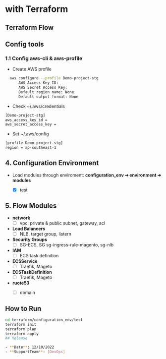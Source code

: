 # with Terraform


## Terraform Flow

## Config tools

### 1.1 Config aws-cli & aws-profile

- Create AWS profile

```bash
  aws configure --profile Demo-project-stg
      AWS Access Key ID:
      AWS Secret Access Key:
      Default region name: None
      Default output format: None
```

- Check ~/.aws/credentials

```bash
[Demo-project-stg]
aws_access_key_id =
aws_secret_access_key =
```

- Set ~/.aws/config

```bash
[profile Demo-project-stg]
region = ap-southeast-1
```



## 4. Configuration Environment

- Load modules through enviroment: **configuration_env ➜ environment ➜ modules**
  - [x] test
  

## 5. Flow Modules

- **network**
  - [ ] vpc, private & public subnet, gateway, acl
- **Load Balancers**
  - [ ] NLB, target group, listern
- **Security Groups**
  - [ ] SG-ECS, SG sg-ingress-rule-magento, sg-nlb
- **IAM**
  - [ ] ECS task definition
- **ECSService**
  - [ ] Traefik, Mageto
- **ECSTaskDefinition**
  - [ ] Traefik, Mageto
- **ruote53**
  - [ ] domain



## How to Run


```bash
cd terraform/configuration_env/test
terraform init
terraform plan
terraform apply
## Release

- **Date**: 12/10/2022
- **SupportTeam**: [DevOps]
